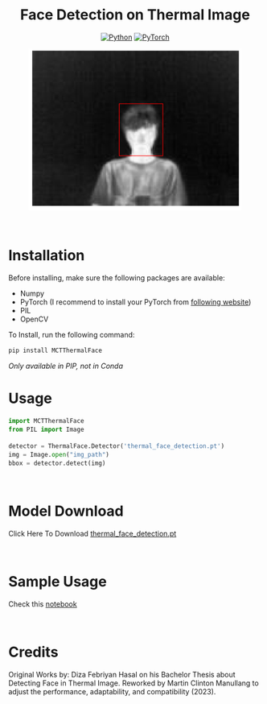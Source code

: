 <div align="center">

# Face Detection on Thermal Image
<a href="https://www.python.org/"><img alt="Python" src="https://img.shields.io/badge/-Python 3.7+-blue?style=for-the-badge&logo=python&logoColor=white"></a>
<a href="https://pytorch.org/get-started/locally/"><img alt="PyTorch" src="https://img.shields.io/badge/-PyTorch 1.8+-ee4c2c?style=for-the-badge&logo=pytorch&logoColor=white"></a>

![Sample](https://raw.githubusercontent.com/mctosima/MCTThermalFace/master/sample.png)

<br>
</div>

# Installation

Before installing, make sure the following packages are available:
- Numpy
- PyTorch (I recommend to install your PyTorch from [following website](https://pytorch.org/))
- PIL
- OpenCV

To Install, run the following command:
```bash
pip install MCTThermalFace
```

*Only available in PIP, not in Conda*

# Usage
```python
import MCTThermalFace
from PIL import Image

detector = ThermalFace.Detector('thermal_face_detection.pt')
img = Image.open("img_path")
bbox = detector.detect(img)
```

<br>

# Model Download
Click Here To Download [thermal_face_detection.pt](https://github.com/mctosima/MCTThermalFace/blob/master/thermal_face_detection.pt)

<br>

# Sample Usage
Check this [notebook](https://github.com/mctosima/MCTThermalFace/blob/master/how_to_use.ipynb)

<br>

# Credits
Original Works by: Diza Febriyan Hasal on his Bachelor Thesis about Detecting Face in Thermal Image. Reworked by Martin Clinton Manullang to adjust the performance, adaptability, and compatibility (2023). 